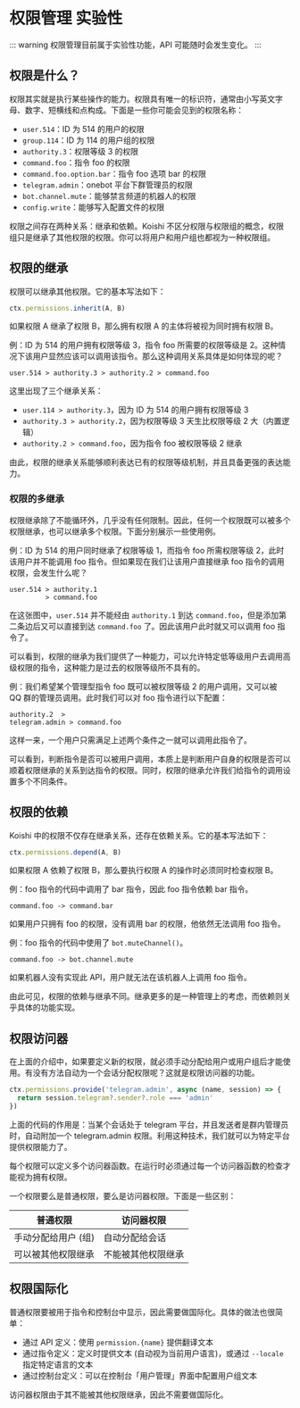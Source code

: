 # 权限管理 <badge type="warning">实验性</badge>

::: warning
权限管理目前属于实验性功能，API 可能随时会发生变化。
:::

## 权限是什么？

权限其实就是执行某些操作的能力。权限具有唯一的标识符，通常由小写英文字母、数字、短横线和点构成。下面是一些你可能会见到的权限名称：

- `user.514`：ID 为 514 的用户的权限
- `group.114`：ID 为 114 的用户组的权限
- `authority.3`：权限等级 3 的权限
- `command.foo`：指令 foo 的权限
- `command.foo.option.bar`：指令 foo 选项 bar 的权限
- `telegram.admin`：onebot 平台下群管理员的权限
- `bot.channel.mute`：能够禁言频道的机器人的权限
- `config.write`：能够写入配置文件的权限

权限之间存在两种关系：继承和依赖。Koishi 不区分权限与权限组的概念，权限组只是继承了其他权限的权限。你可以将用户和用户组也都视为一种权限组。

## 权限的继承

权限可以继承其他权限。它的基本写法如下：

```ts
ctx.permissions.inherit(A, B)
```

如果权限 A 继承了权限 B，那么拥有权限 A 的主体将被视为同时拥有权限 B。

例：ID 为 514 的用户拥有权限等级 3，指令 foo 所需要的权限等级是 2。这种情况下该用户显然应该可以调用该指令。那么这种调用关系具体是如何体现的呢？

```text
user.514 > authority.3 > authority.2 > command.foo
```

这里出现了三个继承关系：

- `user.114 > authority.3`，因为 ID 为 514 的用户拥有权限等级 3
- `authority.3 > authority.2`，因为权限等级 3 天生比权限等级 2 大（内置逻辑）
- `authority.2 > command.foo`，因为指令 foo 被权限等级 2 继承

由此，权限的继承关系能够顺利表达已有的权限等级机制，并且具备更强的表达能力。

### 权限的多继承

权限继承除了不能循环外，几乎没有任何限制。因此，任何一个权限既可以被多个权限继承，也可以继承多个权限。下面分别展示一些使用例。

例：ID 为 514 的用户同时继承了权限等级 1，而指令 foo 所需权限等级 2，此时该用户并不能调用 foo 指令。但如果现在我们让该用户直接继承 foo 指令的调用权限，会发生什么呢？

```text
user.514 > authority.1
         > command.foo
```

在这张图中，`user.514` 并不能经由 `authority.1` 到达 `command.foo`，但是添加第二条边后又可以直接到达 `command.foo` 了。因此该用户此时就又可以调用 foo 指令了。

可以看到，权限的继承为我们提供了一种能力，可以允许特定低等级用户去调用高级权限的指令，这种能力是过去的权限等级所不具有的。

例：我们希望某个管理型指令 foo 既可以被权限等级 2 的用户调用，又可以被 QQ 群的管理员调用。此时我们可以对 foo 指令进行以下配置：

```text
authority.2  >
telegram.admin > command.foo
```

这样一来，一个用户只需满足上述两个条件之一就可以调用此指令了。

可以看到，判断指令是否可以被用户调用，本质上是判断用户自身的权限是否可以顺着权限继承的关系到达指令的权限。同时，权限的继承允许我们给指令的调用设置多个不同条件。

## 权限的依赖

Koishi 中的权限不仅存在继承关系，还存在依赖关系。它的基本写法如下：

```ts
ctx.permissions.depend(A, B)
```

如果权限 A 依赖了权限 B，那么要执行权限 A 的操作时必须同时检查权限 B。

例：foo 指令的代码中调用了 bar 指令，因此 foo 指令依赖 bar 指令。

```text
command.foo -> command.bar
```

如果用户只拥有 foo 的权限，没有调用 bar 的权限，他依然无法调用 foo 指令。

例：foo 指令的代码中使用了 `bot.muteChannel()`。

```text
command.foo -> bot.channel.mute
```

如果机器人没有实现此 API，用户就无法在该机器人上调用 foo 指令。

由此可见，权限的依赖与继承不同。继承更多的是一种管理上的考虑，而依赖则关乎具体的功能实现。

## 权限访问器

在上面的介绍中，如果要定义新的权限，就必须手动分配给用户或用户组后才能使用。有没有方法自动为一个会话分配权限呢？这就是权限访问器的功能。

```ts
ctx.permissions.provide('telegram.admin', async (name, session) => {
  return session.telegram?.sender?.role === 'admin'
})
```

上面的代码的作用是：当某个会话处于 telegram 平台，并且发送者是群内管理员时，自动附加一个 telegram.admin 权限。利用这种技术，我们就可以为特定平台提供权限能力了。

每个权限可以定义多个访问器函数。在运行时必须通过每一个访问器函数的检查才能视为拥有权限。

一个权限要么是普通权限，要么是访问器权限。下面是一些区别：

| 普通权限 | 访问器权限 |
| --- | --- |
| 手动分配给用户 (组) | 自动分配给会话 |
| 可以被其他权限继承 | 不能被其他权限继承 |

## 权限国际化

普通权限要被用于指令和控制台中显示，因此需要做国际化。具体的做法也很简单：

- 通过 API 定义：使用 `permission.{name}` 提供翻译文本
- 通过指令定义：定义时提供文本 (自动视为当前用户语言)，或通过 `--locale` 指定特定语言的文本
- 通过控制台定义：可以在控制台「用户管理」界面中配置用户组文本

访问器权限由于其不能被其他权限继承，因此不需要做国际化。
